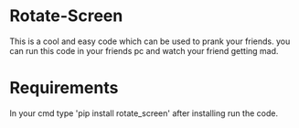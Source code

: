 # Rotate-Screen
This is a cool and easy code which can be used to prank your friends. you can run this code in your friends pc and watch your friend getting mad.
# Requirements
In your cmd type 'pip install rotate_screen' after installing run the code. 
